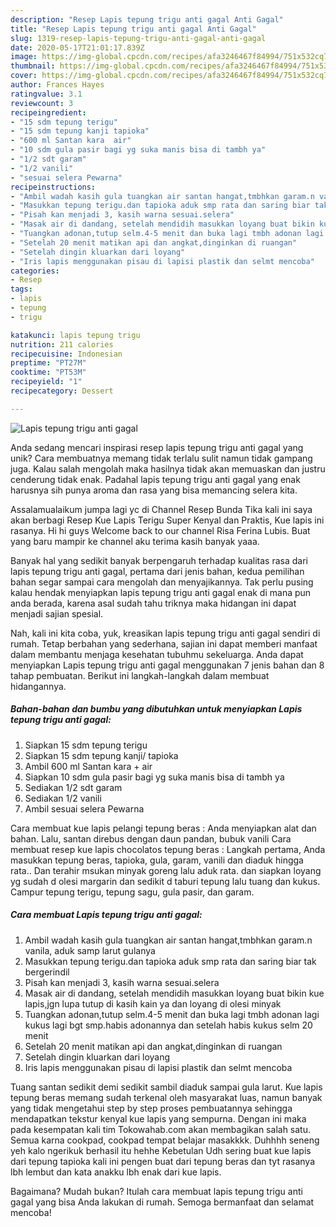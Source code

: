 ```yaml
---
description: "Resep Lapis tepung trigu anti gagal Anti Gagal"
title: "Resep Lapis tepung trigu anti gagal Anti Gagal"
slug: 1319-resep-lapis-tepung-trigu-anti-gagal-anti-gagal
date: 2020-05-17T21:01:17.839Z
image: https://img-global.cpcdn.com/recipes/afa3246467f84994/751x532cq70/lapis-tepung-trigu-anti-gagal-foto-resep-utama.jpg
thumbnail: https://img-global.cpcdn.com/recipes/afa3246467f84994/751x532cq70/lapis-tepung-trigu-anti-gagal-foto-resep-utama.jpg
cover: https://img-global.cpcdn.com/recipes/afa3246467f84994/751x532cq70/lapis-tepung-trigu-anti-gagal-foto-resep-utama.jpg
author: Frances Hayes
ratingvalue: 3.1
reviewcount: 3
recipeingredient:
- "15 sdm tepung terigu"
- "15 sdm tepung kanji tapioka"
- "600 ml Santan kara  air"
- "10 sdm gula pasir bagi yg suka manis bisa di tambh ya"
- "1/2 sdt garam"
- "1/2 vanili"
- "sesuai selera Pewarna"
recipeinstructions:
- "Ambil wadah kasih gula tuangkan air santan hangat,tmbhkan garam.n vanila, aduk samp larut gulanya"
- "Masukkan tepung terigu.dan tapioka aduk smp rata dan saring biar tak bergerindil"
- "Pisah kan menjadi 3, kasih warna sesuai.selera"
- "Masak air di dandang, setelah mendidih masukkan loyang buat bikin kue lapis,jgn lupa tutup di kasih kain ya dan loyang di olesi minyak"
- "Tuangkan adonan,tutup selm.4-5 menit dan buka lagi tmbh adonan lagi kukus lagi bgt smp.habis adonannya dan setelah habis kukus selm 20 menit"
- "Setelah 20 menit matikan api dan angkat,dinginkan di ruangan"
- "Setelah dingin kluarkan dari loyang"
- "Iris lapis menggunakan pisau di lapisi plastik dan selmt mencoba"
categories:
- Resep
tags:
- lapis
- tepung
- trigu

katakunci: lapis tepung trigu 
nutrition: 211 calories
recipecuisine: Indonesian
preptime: "PT27M"
cooktime: "PT53M"
recipeyield: "1"
recipecategory: Dessert

---
```



![Lapis tepung trigu anti gagal](https://img-global.cpcdn.com/recipes/afa3246467f84994/751x532cq70/lapis-tepung-trigu-anti-gagal-foto-resep-utama.jpg)

Anda sedang mencari inspirasi resep lapis tepung trigu anti gagal yang unik? Cara membuatnya memang tidak terlalu sulit namun tidak gampang juga. Kalau salah mengolah maka hasilnya tidak akan memuaskan dan justru cenderung tidak enak. Padahal lapis tepung trigu anti gagal yang enak harusnya sih punya aroma dan rasa yang bisa memancing selera kita.

Assalamualaikum jumpa lagi yc di Channel Resep Bunda Tika kali ini saya akan berbagi Resep Kue Lapis Terigu Super Kenyal dan Praktis, Kue lapis ini rasanya. Hi hi guys Welcome back to our channel Risa Ferina Lubis. Buat yang baru mampir ke channel aku terima kasih banyak yaaa.

Banyak hal yang sedikit banyak berpengaruh terhadap kualitas rasa dari lapis tepung trigu anti gagal, pertama dari jenis bahan, kedua pemilihan bahan segar sampai cara mengolah dan menyajikannya. Tak perlu pusing kalau hendak menyiapkan lapis tepung trigu anti gagal enak di mana pun anda berada, karena asal sudah tahu triknya maka hidangan ini dapat menjadi sajian spesial.


Nah, kali ini kita coba, yuk, kreasikan lapis tepung trigu anti gagal sendiri di rumah. Tetap berbahan yang sederhana, sajian ini dapat memberi manfaat dalam membantu menjaga kesehatan tubuhmu sekeluarga. Anda dapat menyiapkan Lapis tepung trigu anti gagal menggunakan 7 jenis bahan dan 8 tahap pembuatan. Berikut ini langkah-langkah dalam membuat hidangannya.

<!--inarticleads1-->

##### Bahan-bahan dan bumbu yang dibutuhkan untuk menyiapkan Lapis tepung trigu anti gagal:

1. Siapkan 15 sdm tepung terigu
1. Siapkan 15 sdm tepung kanji/ tapioka
1. Ambil 600 ml Santan kara + air
1. Siapkan 10 sdm gula pasir bagi yg suka manis bisa di tambh ya
1. Sediakan 1/2 sdt garam
1. Sediakan 1/2 vanili
1. Ambil sesuai selera Pewarna


Cara membuat kue lapis pelangi tepung beras : Anda menyiapkan alat dan bahan. Lalu, santan direbus dengan daun pandan, bubuk vanili Cara membuat resep kue lapis chocolatos tepung beras : Langkah pertama, Anda masukkan tepung beras, tapioka, gula, garam, vanili dan diaduk hingga rata.. Dan terahir msukan minyak goreng lalu aduk rata. dan siapkan loyang yg sudah d olesi margarin dan sedikit d taburi tepung lalu tuang dan kukus. Campur tepung terigu, tepung sagu, gula pasir, dan garam. 

<!--inarticleads2-->

##### Cara membuat Lapis tepung trigu anti gagal:

1. Ambil wadah kasih gula tuangkan air santan hangat,tmbhkan garam.n vanila, aduk samp larut gulanya
1. Masukkan tepung terigu.dan tapioka aduk smp rata dan saring biar tak bergerindil
1. Pisah kan menjadi 3, kasih warna sesuai.selera
1. Masak air di dandang, setelah mendidih masukkan loyang buat bikin kue lapis,jgn lupa tutup di kasih kain ya dan loyang di olesi minyak
1. Tuangkan adonan,tutup selm.4-5 menit dan buka lagi tmbh adonan lagi kukus lagi bgt smp.habis adonannya dan setelah habis kukus selm 20 menit
1. Setelah 20 menit matikan api dan angkat,dinginkan di ruangan
1. Setelah dingin kluarkan dari loyang
1. Iris lapis menggunakan pisau di lapisi plastik dan selmt mencoba


Tuang santan sedikit demi sedikit sambil diaduk sampai gula larut. Kue lapis tepung beras memang sudah terkenal oleh masyarakat luas, namun banyak yang tidak mengetahui step by step proses pembuatannya sehingga mendapatkan tekstur kenyal kue lapis yang sempurna. Dengan ini maka pada kesempatan kali tim Tokowahab.com akan membagikan salah satu. Semua karna cookpad, cookpad tempat belajar masakkkk. Duhhhh seneng yeh kalo ngerikuk berhasil itu hehhe Kebetulan Udh sering buat kue lapis dari tepung tapioka kali ini pengen buat dari tepung beras dan tyt rasanya lbh lembut dan kata anakku lbh enak dari kue lapis. 

Bagaimana? Mudah bukan? Itulah cara membuat lapis tepung trigu anti gagal yang bisa Anda lakukan di rumah. Semoga bermanfaat dan selamat mencoba!
